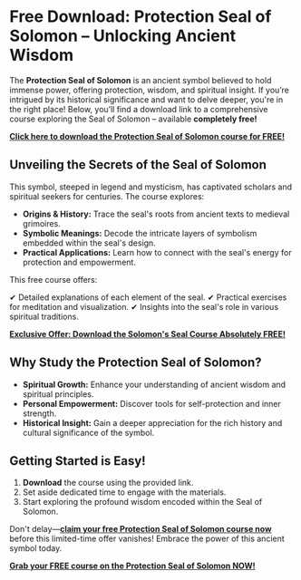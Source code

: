 # Free Download: Protection Seal of Solomon – Unlocking Ancient Wisdom

The **Protection Seal of Solomon** is an ancient symbol believed to hold immense power, offering protection, wisdom, and spiritual insight. If you’re intrigued by its historical significance and want to delve deeper, you're in the right place! Below, you’ll find a download link to a comprehensive course exploring the Seal of Solomon – available **completely free!**

[**Click here to download the Protection Seal of Solomon course for FREE!**](https://udemywork.com/protection-seal-of-solomon)

## Unveiling the Secrets of the Seal of Solomon

This symbol, steeped in legend and mysticism, has captivated scholars and spiritual seekers for centuries. The course explores:

*   **Origins & History:** Trace the seal's roots from ancient texts to medieval grimoires.
*   **Symbolic Meanings:** Decode the intricate layers of symbolism embedded within the seal's design.
*   **Practical Applications:** Learn how to connect with the seal's energy for protection and empowerment.

This free course offers:

✔ Detailed explanations of each element of the seal.
✔ Practical exercises for meditation and visualization.
✔ Insights into the seal's role in various spiritual traditions.

[**Exclusive Offer: Download the Solomon's Seal Course Absolutely FREE!**](https://udemywork.com/protection-seal-of-solomon)

## Why Study the Protection Seal of Solomon?

*   **Spiritual Growth:** Enhance your understanding of ancient wisdom and spiritual principles.
*   **Personal Empowerment:** Discover tools for self-protection and inner strength.
*   **Historical Insight:** Gain a deeper appreciation for the rich history and cultural significance of the symbol.

## Getting Started is Easy!

1.  **Download** the course using the provided link.
2.  Set aside dedicated time to engage with the materials.
3.  Start exploring the profound wisdom encoded within the Seal of Solomon.

Don't delay—**[claim your free Protection Seal of Solomon course now](https://udemywork.com/protection-seal-of-solomon)** before this limited-time offer vanishes! Embrace the power of this ancient symbol today.

[**Grab your FREE course on the Protection Seal of Solomon NOW!**](https://udemywork.com/protection-seal-of-solomon)
